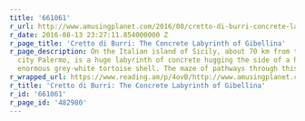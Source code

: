 ```yaml
---
title: '661061'
r_url: http://www.amusingplanet.com/2016/08/cretto-di-burri-concrete-labyrinth-of.html
r_date: 2016-08-13 23:27:11.854000000 Z
r_page_title: 'Cretto di Burri: The Concrete Labyrinth of Gibellina'
r_page_description: On the Italian island of Sicily, about 70 km from the capital
  city Palermo, is a huge labyrinth of concrete hugging the side of a hill like an
  enormous grey-white tortoise shell. The maze of pathways through this concrete slab...
r_wrapped_url: https://www.reading.am/p/4ovB/http://www.amusingplanet.com/2016/08/cretto-di-burri-concrete-labyrinth-of.html
r_title: 'Cretto di Burri: The Concrete Labyrinth of Gibellina'
r_id: '661061'
r_page_id: '482980'
---
```


